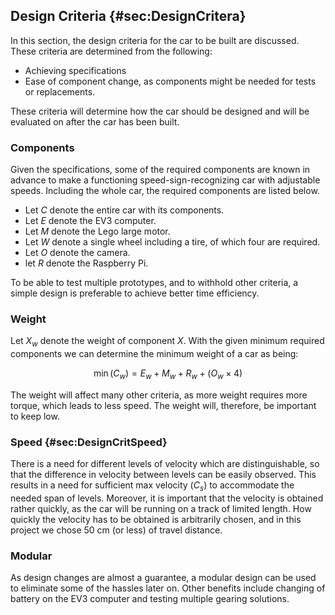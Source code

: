 ## Design Criteria {#sec:DesignCritera}
In this section, the design criteria for the car to be built are discussed.
These criteria are determined from the following:

* Achieving specifications
* Ease of component change, as components might be needed for tests or replacements.

These criteria will determine how the car should be designed and will be evaluated on after the car has been built.

### Components
Given the specifications, some of the required components are known in advance to make a functioning speed-sign-recognizing car with adjustable speeds.
Including the whole car, the required components are listed below.

* Let $C$ denote the entire car with its components.
* Let $E$ denote the EV3 computer.
* Let $M$ denote the Lego large motor.
* Let $W$ denote a single wheel including a tire, of which four are required.
* Let $O$ denote the camera.
* let $R$ denote the Raspberry Pi.

To be able to test multiple prototypes, and to withhold other criteria, a simple design is preferable to achieve better time efficiency.

### Weight
Let $X_w$ denote the weight of component $X$.
With the given minimum required components we can determine the minimum weight of a car as being:

$$\min(C_w) = E_w + M_w + R_w + (O_w \times 4)$$

The weight will affect many other criteria, as more weight requires more torque, which leads to less speed.
The weight will, therefore, be important to keep low.

### Speed {#sec:DesignCritSpeed}
There is a need for different levels of velocity which are distinguishable, so that the difference in velocity between levels can be easily observed.
This results in a need for sufficient max velocity ($C_s$) to accommodate the needed span of levels.
Moreover, it is important that the velocity is obtained rather quickly, as the car will be running on a track of limited length.
How quickly the velocity has to be obtained is arbitrarily chosen, and in this project we chose 50 cm (or less) of travel distance.

### Modular
As design changes are almost a guarantee, a modular design can be used to eliminate some of the hassles later on. Other benefits include changing of battery on the EV3 computer and testing multiple gearing solutions.
